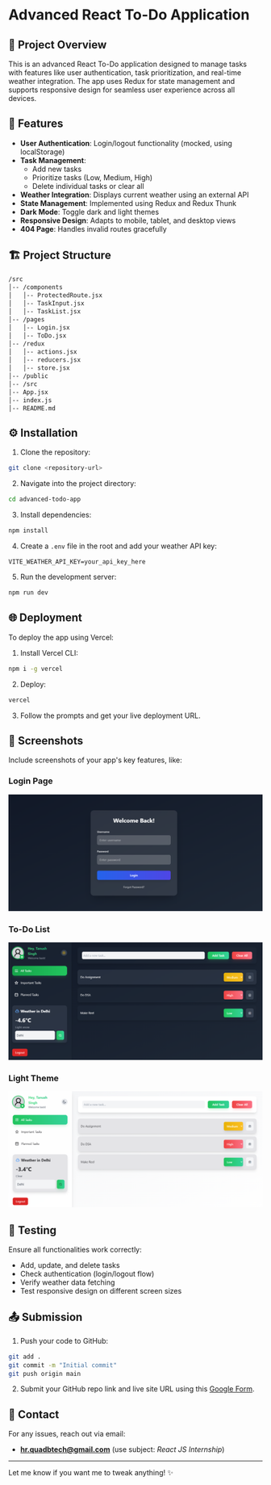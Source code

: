 # Advanced React To-Do Application

## 🚀 Project Overview
This is an advanced React To-Do application designed to manage tasks with features like user authentication, task prioritization, and real-time weather integration. The app uses Redux for state management and supports responsive design for seamless user experience across all devices.

## 🌟 Features
- **User Authentication**: Login/logout functionality (mocked, using localStorage)
- **Task Management**:
  - Add new tasks
  - Prioritize tasks (Low, Medium, High)
  - Delete individual tasks or clear all
- **Weather Integration**: Displays current weather using an external API
- **State Management**: Implemented using Redux and Redux Thunk
- **Dark Mode**: Toggle dark and light themes
- **Responsive Design**: Adapts to mobile, tablet, and desktop views
- **404 Page**: Handles invalid routes gracefully

## 🏗️ Project Structure
```
/src
│-- /components
│   │-- ProtectedRoute.jsx
│   │-- TaskInput.jsx
│   │-- TaskList.jsx
│-- /pages
│   │-- Login.jsx
│   │-- ToDo.jsx
│-- /redux
│   │-- actions.jsx
│   │-- reducers.jsx
│   │-- store.jsx
│-- /public
│-- /src
│-- App.jsx
│-- index.js
│-- README.md
```

## ⚙️ Installation

1. Clone the repository:
```bash
git clone <repository-url>
```

2. Navigate into the project directory:
```bash
cd advanced-todo-app
```

3. Install dependencies:
```bash
npm install
```

4. Create a `.env` file in the root and add your weather API key:
```plaintext
VITE_WEATHER_API_KEY=your_api_key_here
```

5. Run the development server:
```bash
npm run dev
```

## 🌐 Deployment
To deploy the app using Vercel:

1. Install Vercel CLI:
```bash
npm i -g vercel
```

2. Deploy:
```bash
vercel
```

3. Follow the prompts and get your live deployment URL.

## 📸 Screenshots
Include screenshots of your app's key features, like:

### Login Page
![Login Page](public/Login.png)
### To-Do List
![To-Do List](public/Page.png)
### Light Theme
![Light Theme](public/Light.png)

## 🧪 Testing
Ensure all functionalities work correctly:
- Add, update, and delete tasks
- Check authentication (login/logout flow)
- Verify weather data fetching
- Test responsive design on different screen sizes

## 📤 Submission
1. Push your code to GitHub:
```bash
git add .
git commit -m "Initial commit"
git push origin main
```

2. Submit your GitHub repo link and live site URL using this [Google Form](https://docs.google.com/forms/d/e/1FAIpQLSeQ-9PffLbFkzTFfNNv6SqmlyKhV8OT5TJVkPiHBOq9G1-YTQ/viewform).

## 📧 Contact
For any issues, reach out via email:
- **hr.quadbtech@gmail.com** (use subject: *React JS Internship*)

---

Let me know if you want me to tweak anything! ✨

